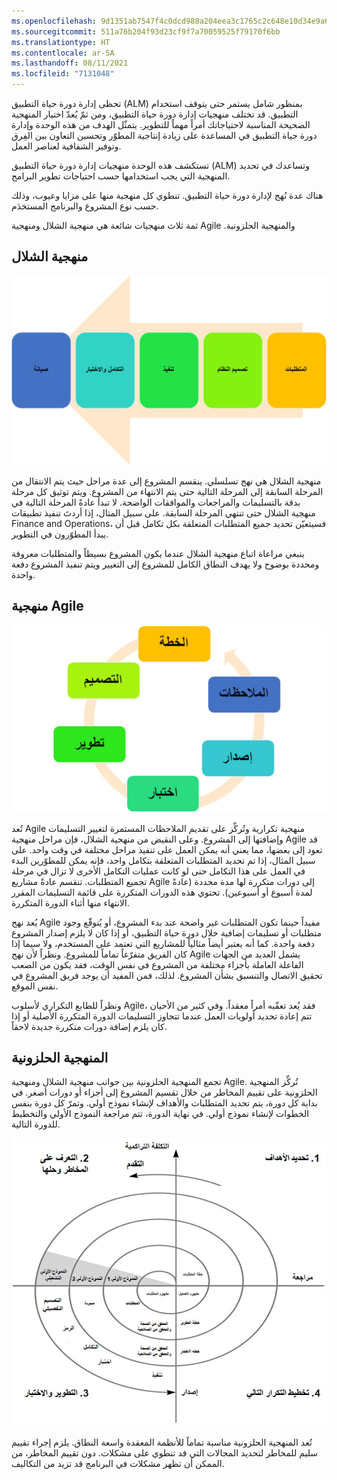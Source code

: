 ```yaml
---
ms.openlocfilehash: 9d1351ab7547f4c0dcd988a204eea3c1765c2c648e10d34e9a668887d4c67c91
ms.sourcegitcommit: 511a76b204f93d23cf9f7a70059525f79170f6bb
ms.translationtype: HT
ms.contentlocale: ar-SA
ms.lasthandoff: 08/11/2021
ms.locfileid: "7131048"
---
```

تحظى إدارة دورة حياة التطبيق (ALM) بمنظور شامل يستمر حتى يتوقف استخدام التطبيق. قد تختلف منهجيات إدارة دورة حياة التطبيق، ومن ثمّ يُعدّ اختيار المنهجية الصحيحة المناسبة لاحتياجاتك أمراً مهماً للتطوير. يتمثّل الهدف من هذه الوحدة وإدارة دورة حياة التطبيق في المساعدة على زيادة إنتاجية المطوّر وتحسين التعاون بين الفِرق وتوفير الشفافية لعناصر العمل.

تستكشف هذه الوحدة منهجيات إدارة دورة حياة التطبيق (ALM) وتساعدك في تحديد المنهجية التي يجب استخدامها حسب احتياجات تطوير البرامج.

هناك عدة نُهج لإدارة دورة حياة التطبيق. تنطوي كل منهجية منها على مزايا وعيوب، وذلك حسب نوع المشروع والبرنامج المستخدَم.

ثمة ثلاث منهجيات شائعة هي ‏‫منهجية الشلال‬ ومنهجية Agile و‏‫المنهجية الحلزونية.

## <a name="waterfall-methodology"></a>منهجية الشلال

![رسم تخطيطي يوضّح المراحل الخمس لمنهجية الشلال وهي: المتطلبات وتصميم النظام والتنفيذ والتكامل والاختبار والصيانة.](../media/waterfall.jpg)

منهجية الشلال هي نهج تسلسلي. ينقسم المشروع إلى عدة مراحل حيث يتم الانتقال من المرحلة السابقة إلى المرحلة التالية حتى يتم الانتهاء من المشروع. ويتم توثيق كل مرحلة بدقة بالتسليمات والمراجعات والموافقات الواضحة. لا تبدأ عادةً المرحلة التالية في منهجية الشلال حتى تنتهي المرحلة السابقة. على سبيل المثال، إذا أردتَ تنفيذ تطبيقات Finance and Operations، فسيتعيّن تحديد جميع المتطلبات المتعلقة بكل تكامل قبل أن يبدأ المطوّرون في التطوير.

ينبغي مراعاة اتباع منهجية الشلال عندما يكون المشروع بسيطاً والمتطلبات معروفة ومحددة بوضوح ولا يهدف النطاق الكامل للمشروع إلى التغيير ويتم تنفيذ المشروع دفعة واحدة.

## <a name="agile-methodology"></a>منهجية Agile

![رسم تخطيطي دائري يوضّح الخطوات الست في منهجية Agile وهي: التخطيط والتصميم والتطوير والاختبار والإصدار وتقديم الملاحظات.](../media/agile.jpg)


تُعد Agile منهجية تكرارية وتُركِّز على تقديم الملاحظات المستمرة لتغيير التسليمات وإضافتها إلى المشروع. وعلى النقيض من منهجية الشلال، فإن مراحل منهجية Agile قد تعود إلى بعضها، مما يعني أنه يمكن العمل على تنفيذ مراحل مختلفة في وقت واحد. على سبيل المثال، إذا تم تحديد المتطلبات المتعلقة بتكامل واحد، فإنه يمكن للمطوّرين البدء في العمل على هذا التكامل حتى لو كانت عمليات التكامل الأخرى لا تزال في مرحلة تجميع المتطلبات. تنقسم عادةً مشاريع Agile إلى دورات متكررة لها مدة محددة (عادةً لمدة أسبوع أو أسبوعين). تحتوي هذه الدورات المتكررة على قائمة التسليمات المقرر الانتهاء منها أثناء الدورة المتكررة.

يُعد نهج Agile مفيداً حينما تكون المتطلبات غير واضحة عند بدء المشروع، أو يُتوقّع وجود متطلبات أو تسليمات إضافية خلال دورة حياة التطبيق، أو إذا كان لا يلزم إصدار المشروع دفعة واحدة. كما أنه يعتبر أيضاً مثالياً للمشاريع التي تعتمد على المستخدم، ولا سيما إذا كان الفريق متفرّغاً تماماً للمشروع. ونظراً لأن نهج Agile يشمل العديد من الجهات الفاعلة العاملة بأجزاء مختلفة من المشروع في نفس الوقت، فقد يكون من الصعب تحقيق الاتصال والتنسيق بشأن المشروع. لذلك، فمن المفيد أن يوجد فريق المشروع في نفس الموقع.

ونظراً للطابع التكراري لأسلوب Agile، فقد يُعد تعقّبه أمراً معقداً. وفي كثير من الأحيان تتم إعادة تحديد أولويات العمل عندما تتجاوز التسليمات الدورة المتكررة الأصلية أو إذا كان يلزم إضافة دورات متكررة جديدة لاحقاً.

## <a name="spiral-methodology"></a>‏‫المنهجية الحلزونية

تجمع المنهجية الحلزونية بين جوانب ‏‫منهجية الشلال‬ ومنهجية Agile. تُركِّز المنهجية الحلزونية على تقييم المخاطر من خلال تقسيم المشروع إلى أجزاء أو دورات أصغر. في بداية كل دورة، يتم تحديد المتطلبات والأهداف لإنشاء نموذج أولي. وتمرّ كل دورة بنفس الخطوات لإنشاء نموذج أولي. في نهاية الدورة، تتم مراجعة النموذج الأولي والتخطيط للدورة التالية.

![رسم تخطيطي للمراحل الأربع للمنهجية الحلزونية وهي: تحديد الأهداف، وتحديد المخاطر وإيجاد حلول لها، والتطوير والاختبار، والتخطيط للتكرار التالي.](../media/spiral.jpg)

تُعد المنهجية الحلزونية مناسبة تماماً للأنظمة المعقدة واسعة النطاق.
يلزم إجراء تقييم سليم للمخاطر لتحديد المجالات التي قد تنطوي على مشكلات.
دون تقييم المخاطر، من الممكن أن تظهر مشكلات في البرنامج قد تزيد من التكاليف.
